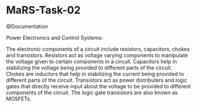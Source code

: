 # MaRS-Task-02
@Documentation

Power Electronics and Control Systems: 

The electronic components of a circuit include resistors, capacitors, chokes and transistors. Resistors act as voltage varying components to manipulate the voltage given to certain components in a circuit. Capacitors help in stabilizing the voltage being provided to different parts of the circuit. Chokes are inductors that help in stabilizing the current being provided to different parts of the circuit. Transistors act as power distributers and logic gates that directly receive input about the voltage to be provided to different components of the circuit. The logic gate transistors are also known as MOSFETs.
